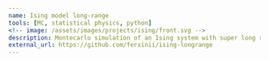 ```yaml
---
name: Ising model long-range
tools: [MC, statistical physics, python]
<!-- image: /assets/images/projects/ising/front.svg -->
description: Montecarlo simulation of an Ising system with super long range interactions.
external_url: https://github.com/ferxinii/ising-longrange
---
```


